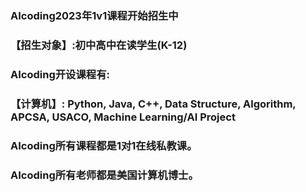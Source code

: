
### AIcoding2023年1v1课程开始招生中
### 【招生对象】:初中高中在读学生(K-12)

### AIcoding开设课程有:
### 【计算机】: Python, Java, C++, Data Structure, Algorithm, APCSA, USACO, Machine Learning/AI Project
### AIcoding所有课程都是1对1在线私教课。
### AIcoding所有老师都是美国计算机博士。

